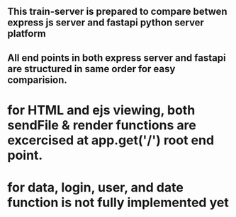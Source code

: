 ## This train-server is prepared to compare betwen express js server and  fastapi python server platform
## All end points in both express server and fastapi are structured in same order for easy comparision.

# for HTML and ejs viewing, both sendFile & render functions are excercised at app.get('/') root end point.

# for data, login, user, and date function is not fully implemented yet
